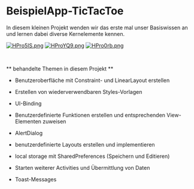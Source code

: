 # BeispielApp-TicTacToe

In diesem kleinen Projekt wenden wir das erste mal unser Basiswissen an und lernen dabei diverse Kernelemente kennen.

[![HPro5IS.png](https://iili.io/HPro5IS.png)](https://freeimage.host/de) [![HProYQ9.png](https://iili.io/HProYQ9.png)](https://freeimage.host/de) [![HPro0rb.png](https://iili.io/HPro0rb.png)](https://freeimage.host/de)

<br>

** behandelte Themen in diesem Projekt **

- Benutzeroberfläche mit Constraint- und LinearLayout erstellen
  
- Erstellen von wiederverwendbaren Styles-Vorlagen
  
- UI-Binding
  
- Benutzerdefinierte Funktionen erstellen und entsprechenden View-Elementen zuweisen
  
- AlertDialog
  
- benutzerdefinierte Layouts erstellen und implementieren
  
- local storage mit SharedPreferences (Speichern und Editieren)
  
- Starten weiterer Activities und Übermittlung von Daten
  
- Toast-Messages

